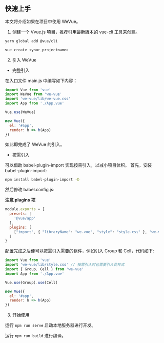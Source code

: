 快速上手
-----

本文将介绍如果在项目中使用 WeVue。

1. 创建一个 Vvue.js 项目，推荐引用最新版本的 vue-cli 工具来创建。

```bash
yarn global add @vue/cli

vue create <your_projectname>
```

2. 引入 WeVue

- 完整引入

在入口文件 main.js 中编写如下内容：

```js
import Vue from 'vue'
import WeVue from 'we-vue'
import 'we-vue/lib/we-vue.css'
import App from './App.vue'

Vue.use(WeVue)

new Vue({
  el: '#app',
  render: h => h(App)
})
```
如此即完成了 WeVue 的引入。

- 按需引入

可以借助 babel-plugin-import 实现按需引入，以减小项目体积。
首先，安装 babel-plugin-import:

```bash
npm install babel-plugin-import -D
```

然后修改 babel.config.js:

**注意 plugins 项**

```js
module.exports = {
  presets: [
    '@vue/app'
  ],
  plugins: [
    ["import", { "libraryName": "we-vue", "style": "style.css" }, "we-vue"]
  ]
}

```

配置完成之后便可以按需引入需要的组件，例如引入 Group 和 Cell，代码如下:

```js
import Vue from 'vue'
import 'we-vue/lib/style.css' // 按需引入时也需要引入此样式
import { Group, Cell } from 'we-vue'
import App from './App.vue'

Vue.use(Group).use(Cell)

new Vue({
  el: '#app',
  render: h => h(App)
})
```

3. 开始使用

运行 `npm run serve` 启动本地服务器进行开发。

运行 `npm run build` 进行编译。
